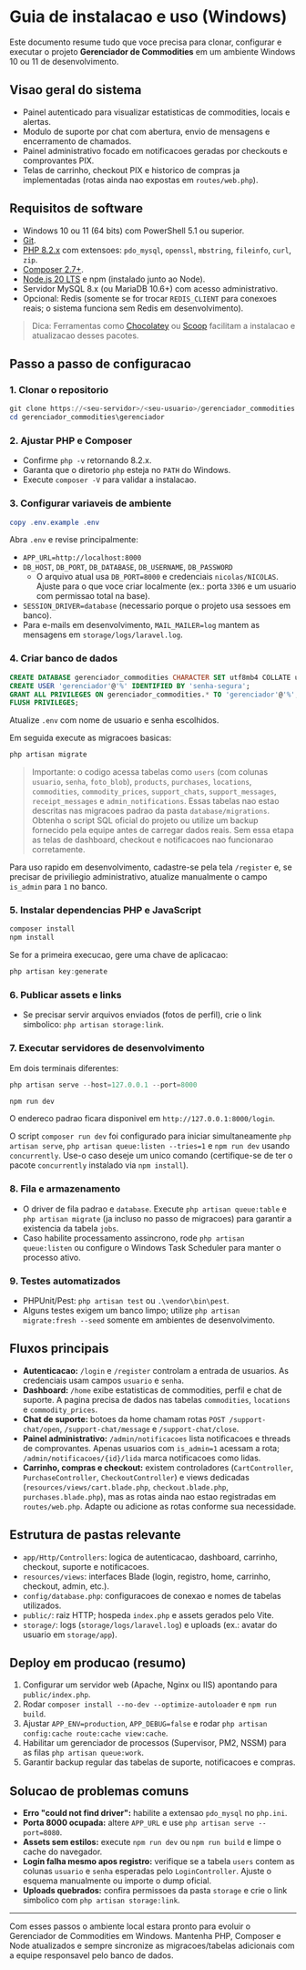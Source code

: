 # Guia de instalacao e uso (Windows)

Este documento resume tudo que voce precisa para clonar, configurar e executar o projeto **Gerenciador de Commodities** em um ambiente Windows 10 ou 11 de desenvolvimento.

## Visao geral do sistema

- Painel autenticado para visualizar estatisticas de commodities, locais e alertas.
- Modulo de suporte por chat com abertura, envio de mensagens e encerramento de chamados.
- Painel administrativo focado em notificacoes geradas por checkouts e comprovantes PIX.
- Telas de carrinho, checkout PIX e historico de compras ja implementadas (rotas ainda nao expostas em `routes/web.php`).

## Requisitos de software

- Windows 10 ou 11 (64 bits) com PowerShell 5.1 ou superior.
- [Git](https://git-scm.com/download/win).
- [PHP 8.2.x](https://windows.php.net/download/) com extensoes: `pdo_mysql`, `openssl`, `mbstring`, `fileinfo`, `curl`, `zip`.
- [Composer 2.7+](https://getcomposer.org/download/).
- [Node.js 20 LTS](https://nodejs.org/en/download) e npm (instalado junto ao Node).
- Servidor MySQL 8.x (ou MariaDB 10.6+) com acesso administrativo.
- Opcional: Redis (somente se for trocar `REDIS_CLIENT` para conexoes reais; o sistema funciona sem Redis em desenvolvimento).

> Dica: Ferramentas como [Chocolatey](https://chocolatey.org/) ou [Scoop](https://scoop.sh/) facilitam a instalacao e atualizacao desses pacotes.

## Passo a passo de configuracao

### 1. Clonar o repositorio

```powershell
git clone https://<seu-servidor>/<seu-usuario>/gerenciador_commodities.git
cd gerenciador_commodities\gerenciador
```

### 2. Ajustar PHP e Composer

- Confirme `php -v` retornando 8.2.x.
- Garanta que o diretorio `php` esteja no `PATH` do Windows.
- Execute `composer -V` para validar a instalacao.

### 3. Configurar variaveis de ambiente

```powershell
copy .env.example .env
```

Abra `.env` e revise principalmente:

- `APP_URL=http://localhost:8000`
- `DB_HOST`, `DB_PORT`, `DB_DATABASE`, `DB_USERNAME`, `DB_PASSWORD`
  - O arquivo atual usa `DB_PORT=8000` e credenciais `nicolas/NICOLAS`. Ajuste para o que voce criar localmente (ex.: porta `3306` e um usuario com permissao total na base).
- `SESSION_DRIVER=database` (necessario porque o projeto usa sessoes em banco).
- Para e-mails em desenvolvimento, `MAIL_MAILER=log` mantem as mensagens em `storage/logs/laravel.log`.

### 4. Criar banco de dados

```sql
CREATE DATABASE gerenciador_commodities CHARACTER SET utf8mb4 COLLATE utf8mb4_unicode_ci;
CREATE USER 'gerenciador'@'%' IDENTIFIED BY 'senha-segura';
GRANT ALL PRIVILEGES ON gerenciador_commodities.* TO 'gerenciador'@'%';
FLUSH PRIVILEGES;
```

Atualize `.env` com nome de usuario e senha escolhidos.

Em seguida execute as migracoes basicas:

```powershell
php artisan migrate
```

> Importante: o codigo acessa tabelas como `users` (com colunas `usuario`, `senha`, `foto_blob`), `products`, `purchases`, `locations`, `commodities`, `commodity_prices`, `support_chats`, `support_messages`, `receipt_messages` e `admin_notifications`. Essas tabelas nao estao descritas nas migracoes padrao da pasta `database/migrations`. Obtenha o script SQL oficial do projeto ou utilize um backup fornecido pela equipe antes de carregar dados reais. Sem essa etapa as telas de dashboard, checkout e notificacoes nao funcionarao corretamente.

Para uso rapido em desenvolvimento, cadastre-se pela tela `/register` e, se precisar de priviliegio administrativo, atualize manualmente o campo `is_admin` para `1` no banco.

### 5. Instalar dependencias PHP e JavaScript

```powershell
composer install
npm install
```

Se for a primeira execucao, gere uma chave de aplicacao:

```powershell
php artisan key:generate
```

### 6. Publicar assets e links

- Se precisar servir arquivos enviados (fotos de perfil), crie o link simbolico: `php artisan storage:link`.

### 7. Executar servidores de desenvolvimento

Em dois terminais diferentes:

```powershell
php artisan serve --host=127.0.0.1 --port=8000
```

```powershell
npm run dev
```

O endereco padrao ficara disponivel em `http://127.0.0.1:8000/login`.

O script `composer run dev` foi configurado para iniciar simultaneamente `php artisan serve`, `php artisan queue:listen --tries=1` e `npm run dev` usando `concurrently`. Use-o caso deseje um unico comando (certifique-se de ter o pacote `concurrently` instalado via `npm install`).

### 8. Fila e armazenamento

- O driver de fila padrao e `database`. Execute `php artisan queue:table` e `php artisan migrate` (ja incluso no passo de migracoes) para garantir a existencia da tabela `jobs`.
- Caso habilite processamento assincrono, rode `php artisan queue:listen` ou configure o Windows Task Scheduler para manter o processo ativo.

### 9. Testes automatizados

- PHPUnit/Pest: `php artisan test` ou `.\vendor\bin\pest`.
- Alguns testes exigem um banco limpo; utilize `php artisan migrate:fresh --seed` somente em ambientes de desenvolvimento.

## Fluxos principais

- **Autenticacao:** `/login` e `/register` controlam a entrada de usuarios. As credenciais usam campos `usuario` e `senha`.
- **Dashboard:** `/home` exibe estatisticas de commodities, perfil e chat de suporte. A pagina  precisa de dados nas tabelas `commodities`, `locations` e `commodity_prices`.
- **Chat de suporte:** botoes da home chamam rotas `POST /support-chat/open`, `/support-chat/message` e `/support-chat/close`.
- **Painel administrativo:** `/admin/notificacoes` lista notificacoes e threads de comprovantes. Apenas usuarios com `is_admin=1` acessam a rota; `/admin/notificacoes/{id}/lida` marca notificacoes como lidas.
- **Carrinho, compras e checkout:** existem controladores (`CartController`, `PurchaseController`, `CheckoutController`) e views dedicadas (`resources/views/cart.blade.php`, `checkout.blade.php`, `purchases.blade.php`), mas as rotas ainda nao estao registradas em `routes/web.php`. Adapte ou adicione as rotas conforme sua necessidade.

## Estrutura de pastas relevante

- `app/Http/Controllers`: logica de autenticacao, dashboard, carrinho, checkout, suporte e notificacoes.
- `resources/views`: interfaces Blade (login, registro, home, carrinho, checkout, admin, etc.).
- `config/database.php`: configuracoes de conexao e nomes de tabelas utilizados.
- `public/`: raiz HTTP; hospeda `index.php` e assets gerados pelo Vite.
- `storage/`: logs (`storage/logs/laravel.log`) e uploads (ex.: avatar do usuario em `storage/app`).

## Deploy em producao (resumo)

1. Configurar um servidor web (Apache, Nginx ou IIS) apontando para `public/index.php`.
2. Rodar `composer install --no-dev --optimize-autoloader` e `npm run build`.
3. Ajustar `APP_ENV=production`, `APP_DEBUG=false` e rodar `php artisan config:cache route:cache view:cache`.
4. Habilitar um gerenciador de processos (Supervisor, PM2, NSSM) para as filas `php artisan queue:work`.
5. Garantir backup regular das tabelas de suporte, notificacoes e compras.

## Solucao de problemas comuns

- **Erro "could not find driver":** habilite a extensao `pdo_mysql` no `php.ini`.
- **Porta 8000 ocupada:** altere `APP_URL` e use `php artisan serve --port=8080`.
- **Assets sem estilos:** execute `npm run dev` ou `npm run build` e limpe o cache do navegador.
- **Login falha mesmo apos registro:** verifique se a tabela `users` contem as colunas `usuario` e `senha` esperadas pelo `LoginController`. Ajuste o esquema manualmente ou importe o dump oficial.
- **Uploads quebrados:** confira permissoes da pasta `storage` e crie o link simbolico com `php artisan storage:link`.

---

Com esses passos o ambiente local estara pronto para evoluir o Gerenciador de Commodities em Windows. Mantenha PHP, Composer e Node atualizados e sempre sincronize as migracoes/tabelas adicionais com a equipe responsavel pelo banco de dados.
